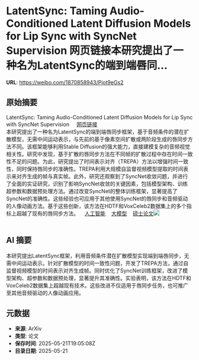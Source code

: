 # LatentSync: Taming Audio-Conditioned Latent Diffusion Models for Lip Sync with SyncNet Supervision 网页链接本研究提出了一种名为LatentSync的端到端唇同...

**URL**: https://weibo.com/1870858943/Pjot9eGs2

## 原始摘要

LatentSync: Taming Audio-Conditioned Latent Diffusion Models for Lip Sync with SyncNet Supervision <a href="https://weibo.cn/sinaurl?u=https%3A%2F%2Fwww.aminer.cn%2Fpub%2F675ba34bae8580e7ff21df01%2Flatentsync-taming-audio-conditioned-latent-diffusion-models-for-lip-sync-with-syncnet" data-hide=""><span class="url-icon"><img style="width: 1rem;height: 1rem" src="https://h5.sinaimg.cn/upload/2015/09/25/3/timeline_card_small_web_default.png" referrerpolicy="no-referrer"></span><span class="surl-text">网页链接</span></a><br>本研究提出了一种名为LatentSync的端到端唇同步框架，基于音频条件的潜在扩散模型，无需中间运动表示，与先前的基于像素空间扩散或两阶段生成的唇同步方法不同。该框架能够利用Stable Diffusion的强大能力，直接建模复杂的音频视觉相关性。研究中发现，基于扩散的唇同步方法在不同帧的扩散过程中存在时间一致性不足的问题。为此，研究提出了时间表示对齐（TREPA）方法以增强时间一致性，同时保持唇同步的准确性。TREPA利用大规模自监督视频模型提取的时间表示来对齐生成的帧与真实帧。此外，研究还观察到了SyncNet收敛问题，并进行了全面的实证研究，识别了影响SyncNet收敛的关键因素，包括模型架构、训练超参数和数据预处理方法。通过改变SyncNet的整体训练框架，显著提高了SyncNet的准确性。这些经验也可应用于其他使用SyncNet的唇同步和音频驱动的人像动画方法。基于这些创新，该方法在HDTF和VoxCeleb2数据集上的多个指标上超越了现有的唇同步方法。<a href="https://m.weibo.cn/p/index?extparam=%E4%BA%BA%E5%B7%A5%E6%99%BA%E8%83%BD&amp;containerid=100808f068f0dad74789bee210163c40a4b50d" data-hide=""><span class="url-icon"><img style="width: 1rem;height: 1rem" src="https://n.sinaimg.cn/photo/5213b46e/20180926/timeline_card_small_super_default.png" referrerpolicy="no-referrer"></span><span class="surl-text">人工智能</span></a><a href="https://m.weibo.cn/p/index?extparam=%E5%A4%A7%E6%A8%A1%E5%9E%8B&amp;containerid=1008082dc9b4e036056e2a00e5499db67ddd30" data-hide=""><span class="url-icon"><img style="width: 1rem;height: 1rem" src="https://n.sinaimg.cn/photo/5213b46e/20180926/timeline_card_small_super_default.png" referrerpolicy="no-referrer"></span><span class="surl-text">大模型</span></a><a href="https://m.weibo.cn/p/index?extparam=%E7%A1%95%E5%A3%AB%E8%AE%BA%E6%96%87&amp;containerid=1008084cacf38f5903dc7b04550404d0bd3608" data-hide=""><span class="url-icon"><img style="width: 1rem;height: 1rem" src="https://n.sinaimg.cn/photo/5213b46e/20180926/timeline_card_small_super_default.png" referrerpolicy="no-referrer"></span><span class="surl-text">硕士论文</span></a><img style="" src="https://tvax2.sinaimg.cn/large/6f830abfly1hzn8lwp5a6j21n90z1b29.jpg" referrerpolicy="no-referrer"><br><br>

## AI 摘要

本研究提出LatentSync框架，利用音频条件潜在扩散模型实现端到端唇同步，无需中间运动表示。针对扩散模型的时间一致性问题，开发了TREPA方法，通过自监督视频模型的时间表示对齐生成帧。同时优化了SyncNet训练框架，改进了模型架构、超参数和数据预处理，显著提升其准确性。实验表明，该方法在HDTF和VoxCeleb2数据集上超越现有技术。这些改进不仅适用于唇同步任务，也可推广至其他音频驱动的人像动画应用。

## 元数据

- **来源**: ArXiv
- **类型**: 论文
- **保存时间**: 2025-05-21T19:05:08Z
- **目录日期**: 2025-05-21
